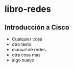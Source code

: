 # libro-redes

## Introducción a Cisco

 - Cualquier cosa
 - otro texto
 - manual de redes
 - otra cosa mas
 - algo nuevo
